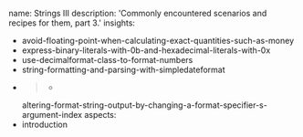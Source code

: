 name: Strings III
description: 'Commonly encountered scenarios and recipes for them, part 3.'
insights:
  - avoid-floating-point-when-calculating-exact-quantities-such-as-money
  - express-binary-literals-with-0b-and-hexadecimal-literals-with-0x
  - use-decimalformat-class-to-format-numbers
  - string-formatting-and-parsing-with-simpledateformat
  - >-
    altering-format-string-output-by-changing-a-format-specifier-s-argument-index
aspects:
  - introduction
 
